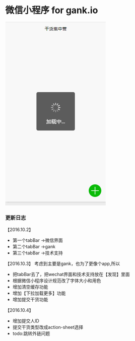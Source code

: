 # 微信小程序 for gank.io

![wxapp](https://github.com/AwesomeIcon/wxapp-gank/blob/master/image/wxapp.gif)

### 更新日志

【2016.10.2】
- 第一个tabBar ->微信界面
- 第二个tabBar ->gank
- 第三个tabBar ->技术支持

【2016.10.3】
考虑到主要是gank，也为了更像个app,所以
- 把tabBar去了，把wechat界面和技术支持放在【发现】里面
- 根据微信小程序设计规范改了字体大小和用色
- 增加清空缓存功能
- 增加【下拉加载更多】功能
- 增加提交干货功能

【2016.10.4】
- 增加提交人ID
- 提交干货类型改成action-sheet选择
- todo:跳转外链问题